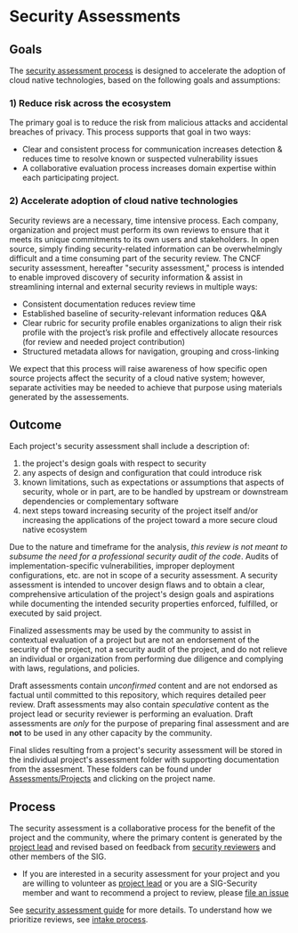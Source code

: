 # Security Assessments

## Goals

The [security assessment process](guide) is designed to accelerate the adoption
of cloud native technologies, based on the following goals and assumptions:

### 1) Reduce risk across the ecosystem

The primary goal is to reduce the risk from malicious attacks and accidental
breaches of privacy. This process supports that goal in two ways:

   * Clear and consistent process for communication increases detection &
     reduces time to resolve known or suspected vulnerability issues
   * A collaborative evaluation process increases domain expertise within each
     participating project.

### 2) Accelerate adoption of cloud native technologies

Security reviews are a necessary, time intensive process. Each company,
organization and project must perform its own reviews to ensure that it meets
its unique commitments to its own users and stakeholders. In open source, simply
finding security-related information can be overwhelmingly difficult and a time
consuming part of the security review. The CNCF security assessment, hereafter
"security assessment," process is intended to enable improved discovery of
security information & assist in streamlining internal and external security
reviews in multiple ways:

   * Consistent documentation reduces review time
   * Established baseline of security-relevant information reduces Q&A
   * Clear rubric for security profile enables organizations to align their risk
     profile with the project’s risk profile and effectively allocate resources
     (for review and needed project contribution)
   * Structured metadata allows for navigation, grouping and cross-linking

We expect that this process will raise awareness of how specific open source
projects affect the security of a cloud native system; however, separate
activities may be needed to achieve that purpose using materials generated by
the assessements.

## Outcome

Each project's security assessment shall include a description of:
1. the project's design goals with respect to security
2. any aspects of design and configuration that could introduce risk
3. known limitations, such as expectations or assumptions that aspects of
   security, whole or in part, are to be handled by upstream or downstream
   dependencies or complementary software
4. next steps toward increasing security of the project itself and/or increasing
   the applications of the project toward a more secure cloud native ecosystem

Due to the nature and timeframe for the analysis, *this review is not meant to
subsume the need for a professional security audit of the code*.  Audits of
implementation-specific vulnerabilities, improper deployment configurations, etc.
are not in scope of a security assessment.  A security assessment is intended to
uncover design flaws and to obtain a clear, comprehensive
articulation of the project's design goals and aspirations while documenting the
intended security properties enforced, fulfilled, or executed by said project.

Finalized assessments may be used by the community to assist in contextual evaluation of a  project but are not an endorsement of the security of the project, not a security audit of the project, and do not relieve an individual or organization from performing due diligence and complying with laws, regulations, and policies.

Draft assessments contain *unconfirmed* content and are not endorsed as factual until committed to this repository, which requires detailed peer review.  Draft assessments may also contain *speculative* content as the project lead or security reviewer is performing an evaluation.  Draft assessments are *only* for the purpose of preparing final assessment and are **not** to be used in any other capacity by the community.

Final slides resulting from a project's security assessment will be stored in the individual project's assessment folder with supporting documentation from the assesment.  These folders can be found under [Assessments/Projects](projects/) and clicking on the project name.

## Process

The security assessment is a collaborative process for the benefit of the
project and the community, where the primary content is generated by the
[project lead](guide/project-lead.md) and revised based on feedback from
[security reviewers](guide/security-reviewer.md) and other members of the SIG.


* If you are interested in a security assessment for your project and you are
  willing to volunteer as [project lead](guide/project-lead.md) or you are a
  SIG-Security member and want to recommend a project to review, please [file an
  issue](https://github.com/cncf/sig-security/issues/new?assignees=&labels=assessment&template=security-assessment.md&title=%5BAssessment%5D+Project+Name)

See [security assessment guide](guide) for more details.  To understand how we
prioritize reviews, see [intake process](./intake-process.md).
